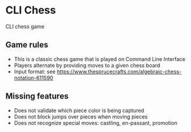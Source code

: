 # CLI Chess

CLI chess game

## Game rules
* This is a classic chess game that is played on Command Line Interface
* Players alternate by providing moves to a given chess board
* Input format: see https://www.thesprucecrafts.com/algebraic-chess-notation-611590

## Missing features
* Does not validate which piece color is being captured
* Does not block jumps over pieces when moving pieces
* Does not recognize special moves: castling, en-passant, promotion